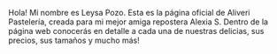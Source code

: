 Hola! Mi nombre es Leysa Pozo. Esta es la página oficial de Aliveri Pastelería, creada para mi mejor amiga repostera Alexia S. Dentro de la página web conocerás en detalle a cada una de nuestras delicias, sus precios, sus tamaños y mucho más!